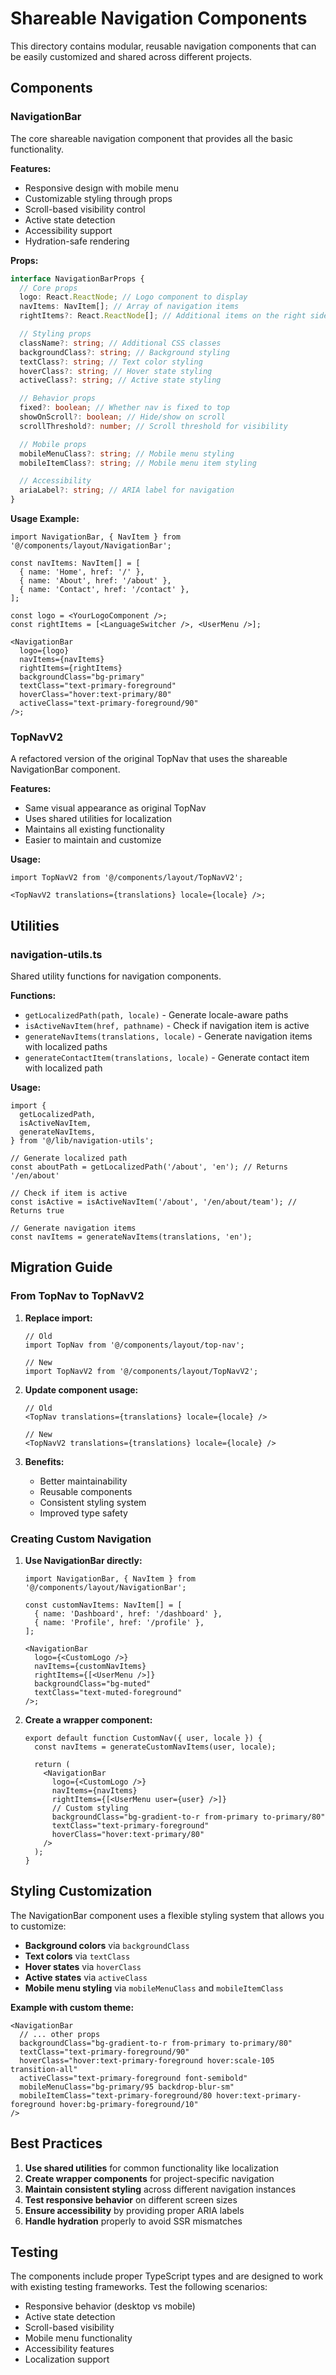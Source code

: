 # Shareable Navigation Components

This directory contains modular, reusable navigation components that can be easily customized and shared across different projects.

## Components

### NavigationBar

The core shareable navigation component that provides all the basic functionality.

**Features:**

- Responsive design with mobile menu
- Customizable styling through props
- Scroll-based visibility control
- Active state detection
- Accessibility support
- Hydration-safe rendering

**Props:**

```typescript
interface NavigationBarProps {
  // Core props
  logo: React.ReactNode; // Logo component to display
  navItems: NavItem[]; // Array of navigation items
  rightItems?: React.ReactNode[]; // Additional items on the right side

  // Styling props
  className?: string; // Additional CSS classes
  backgroundClass?: string; // Background styling
  textClass?: string; // Text color styling
  hoverClass?: string; // Hover state styling
  activeClass?: string; // Active state styling

  // Behavior props
  fixed?: boolean; // Whether nav is fixed to top
  showOnScroll?: boolean; // Hide/show on scroll
  scrollThreshold?: number; // Scroll threshold for visibility

  // Mobile props
  mobileMenuClass?: string; // Mobile menu styling
  mobileItemClass?: string; // Mobile menu item styling

  // Accessibility
  ariaLabel?: string; // ARIA label for navigation
}
```

**Usage Example:**

```tsx
import NavigationBar, { NavItem } from '@/components/layout/NavigationBar';

const navItems: NavItem[] = [
  { name: 'Home', href: '/' },
  { name: 'About', href: '/about' },
  { name: 'Contact', href: '/contact' },
];

const logo = <YourLogoComponent />;
const rightItems = [<LanguageSwitcher />, <UserMenu />];

<NavigationBar
  logo={logo}
  navItems={navItems}
  rightItems={rightItems}
  backgroundClass="bg-primary"
  textClass="text-primary-foreground"
  hoverClass="hover:text-primary/80"
  activeClass="text-primary-foreground/90"
/>;
```

### TopNavV2

A refactored version of the original TopNav that uses the shareable NavigationBar component.

**Features:**

- Same visual appearance as original TopNav
- Uses shared utilities for localization
- Maintains all existing functionality
- Easier to maintain and customize

**Usage:**

```tsx
import TopNavV2 from '@/components/layout/TopNavV2';

<TopNavV2 translations={translations} locale={locale} />;
```

## Utilities

### navigation-utils.ts

Shared utility functions for navigation components.

**Functions:**

- `getLocalizedPath(path, locale)` - Generate locale-aware paths
- `isActiveNavItem(href, pathname)` - Check if navigation item is active
- `generateNavItems(translations, locale)` - Generate navigation items with localized paths
- `generateContactItem(translations, locale)` - Generate contact item with localized path

**Usage:**

```tsx
import {
  getLocalizedPath,
  isActiveNavItem,
  generateNavItems,
} from '@/lib/navigation-utils';

// Generate localized path
const aboutPath = getLocalizedPath('/about', 'en'); // Returns '/en/about'

// Check if item is active
const isActive = isActiveNavItem('/about', '/en/about/team'); // Returns true

// Generate navigation items
const navItems = generateNavItems(translations, 'en');
```

## Migration Guide

### From TopNav to TopNavV2

1. **Replace import:**

   ```tsx
   // Old
   import TopNav from '@/components/layout/top-nav';

   // New
   import TopNavV2 from '@/components/layout/TopNavV2';
   ```

2. **Update component usage:**

   ```tsx
   // Old
   <TopNav translations={translations} locale={locale} />

   // New
   <TopNavV2 translations={translations} locale={locale} />
   ```

3. **Benefits:**
   - Better maintainability
   - Reusable components
   - Consistent styling system
   - Improved type safety

### Creating Custom Navigation

1. **Use NavigationBar directly:**

   ```tsx
   import NavigationBar, { NavItem } from '@/components/layout/NavigationBar';

   const customNavItems: NavItem[] = [
     { name: 'Dashboard', href: '/dashboard' },
     { name: 'Profile', href: '/profile' },
   ];

   <NavigationBar
     logo={<CustomLogo />}
     navItems={customNavItems}
     rightItems={[<UserMenu />]}
     backgroundClass="bg-muted"
     textClass="text-muted-foreground"
   />;
   ```

2. **Create a wrapper component:**
   ```tsx
   export default function CustomNav({ user, locale }) {
     const navItems = generateCustomNavItems(user, locale);

     return (
       <NavigationBar
         logo={<CustomLogo />}
         navItems={navItems}
         rightItems={[<UserMenu user={user} />]}
         // Custom styling
         backgroundClass="bg-gradient-to-r from-primary to-primary/80"
         textClass="text-primary-foreground"
         hoverClass="hover:text-primary/80"
       />
     );
   }
   ```

## Styling Customization

The NavigationBar component uses a flexible styling system that allows you to customize:

- **Background colors** via `backgroundClass`
- **Text colors** via `textClass`
- **Hover states** via `hoverClass`
- **Active states** via `activeClass`
- **Mobile menu styling** via `mobileMenuClass` and `mobileItemClass`

**Example with custom theme:**

```tsx
<NavigationBar
  // ... other props
  backgroundClass="bg-gradient-to-r from-primary to-primary/80"
  textClass="text-primary-foreground/90"
  hoverClass="hover:text-primary-foreground hover:scale-105 transition-all"
  activeClass="text-primary-foreground font-semibold"
  mobileMenuClass="bg-primary/95 backdrop-blur-sm"
  mobileItemClass="text-primary-foreground/80 hover:text-primary-foreground hover:bg-primary-foreground/10"
/>
```

## Best Practices

1. **Use shared utilities** for common functionality like localization
2. **Create wrapper components** for project-specific navigation
3. **Maintain consistent styling** across different navigation instances
4. **Test responsive behavior** on different screen sizes
5. **Ensure accessibility** by providing proper ARIA labels
6. **Handle hydration** properly to avoid SSR mismatches

## Testing

The components include proper TypeScript types and are designed to work with existing testing frameworks. Test the following scenarios:

- Responsive behavior (desktop vs mobile)
- Active state detection
- Scroll-based visibility
- Mobile menu functionality
- Accessibility features
- Localization support

